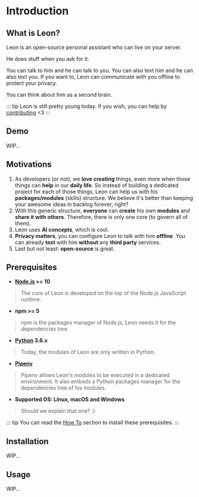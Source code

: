 # Introduction

## What is Leon?

Leon is an open-source personal assistant who can live on your server.

He does stuff when you ask for it.

You can talk to him and he can talk to you.
You can also text him and he can also text you.
If you want to, Leon can communicate with you offline to protect your privacy.

You can think about him as a second brain.

::: tip
Leon is still pretty young today. If you wish, you can help by [contributing](https://github.com/leon-ai/leon/blob/develop/.github/CONTRIBUTING.md) <3
:::

## Demo

WIP...

## Motivations

1. As developers (or not), we **love creating** things, even more when those things can **help** in our **daily life**. So instead of building a dedicated project for each of those things, Leon can help us with his **packages/modules** (skills) structure. We believe it's better than keeping your awesome ideas in backlog forever, right?
2. With this generic structure, **everyone** can **create** his own **modules** and **share it with others**. Therefore, there is only one core (to govern all of them).
3. Leon uses **AI concepts**, which is cool.
4. **Privacy matters**, you can configure Leon to talk with him **offline**. You can already **text** with him **without** any **third party** services.
5. Last but not least: **open-source** is great.

## Prerequisites

- **[Node.js](https://nodejs.org/) >= 10**
> The core of Leon is developed on the top of the Node.js JavaScript runtime.
- **npm >= 5**
> npm is the packages manager of Node.js, Leon needs it for the dependencies tree.
- **[Python](https://www.python.org/downloads/) 3.6.x**
> Today, the modules of Leon are only written in Python.
- **[Pipenv](https://docs.pipenv.org)**
> Pipenv allows Leon's modules to be executed in a dedicated environment. It also embeds a Python packages manager for the dependencies tree of his modules.
- **Supported OS: Linux, macOS and Windows**
> Should we explain that one? :)

::: tip
You can read the [How To](/how-to/) section to install these prerequisites.
:::

## Installation

WIP...

## Usage

WIP...

